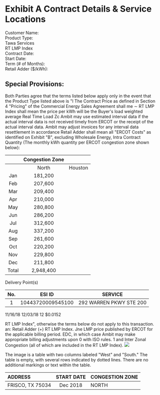 # Exhibit A Contract Details \& Service Locations 

Customer Name:<br>Product Type:<br>Tawa Services<br>RT LMP Index<br>Contract Date:<br>Start Date:<br>Term (\# of Months):<br>Retail Adder (\$/kWh):

## Special Provisions:

Both Parties agree that the terms listed below apply only in the event that the Product Type listed above is "I
The Contract Price as defined in Section 4 "Pricing" of the Commercial Energy Sales Agreement shall me $\sim$ RT LMP Index shall mean the price per kWh will be the Buyer's load weighted average Real Time Load Zc
Ambit may use estimated interval data if the actual interval data is not received timely from ERCOT or the receipt of the actual interval data. Ambit may adjust invoices for any interval data resettlement in accordance
Retail Adder shall mean all "ERCOT Costs" as identified on Exhibit "B", excluding Wholesale Energy, Intra
Contract Quantity (The monthly kWh quantity per ERCOT congestion zone shown below):

|  | Congestion Zone |  |
| :--: | :--: | :--: |
|  | North | Houston |
| Jan | 181,200 |  |
| Feb | 207,600 |  |
| Mar | 209,400 |  |
| Apr | 210,000 |  |
| May | 280,800 |  |
| Jun | 286,200 |  |
| Jul | 312,600 |  |
| Aug | 337,200 |  |
| Sep | 261,600 |  |
| Oct | 220,200 |  |
| Nov | 229,800 |  |
| Dec | 211,800 |  |
| Total | 2,948,400 |  |

Delivery Point(s)

| No. | ESI ID | SERVICE |
| :--: | :--: | :--: |
| 1 | 10443720009545100 | 292 WARREN PKWY STE 200 |

$11 / 16 / 18$
$12 / 03 / 18$
12
\$0.0152

RT LMP Index", otherwise the terms below do not apply to this transaction.
an: Retail Adder (+) RT LMP Index.
Jne LMP price published by ERCOT for the applicable billing period.
EDC, in which case Ambit may make appropriate billing adjustments upon
0 with ISO rules.
1 and Inter Zonal Congestion (all of which are included in the RT LMP Index).
![](images/img-0.jpeg)

The image is a table with two columns labeled "West" and "South." The table is empty, with several rows indicated by dotted lines. There are no additional markings or text within the table.

| ADDRESS | START DATE | CONGESTION ZONE |
| :-- | :--: | :-- |
| FRISCO, TX 75034 | Dec 2018 | NORTH |
